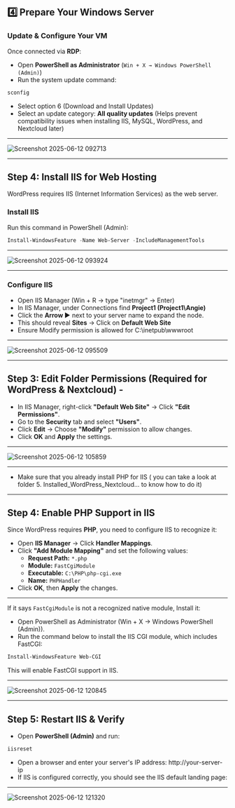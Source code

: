  ## 4️⃣ Prepare Your Windows Server  
### **Update & Configure Your VM** 
Once connected via **RDP**:
- Open **PowerShell as Administrator** (`Win + X → Windows PowerShell (Admin)`)  
- Run the system update command:
```powershell
sconfig
```
- Select option 6 (Download and Install Updates)
- Select an update category: **All quality updates** (Helps prevent compatibility issues when installing IIS, MySQL, WordPress, and Nextcloud later)
___

![Screenshot 2025-06-12 092713](https://github.com/user-attachments/assets/8a31a0b3-48a4-4ecb-a011-a852651a235a)
___

##  **Step 4: Install IIS for Web Hosting**

WordPress requires IIS (Internet Information Services) as the web server.

 ### **Install IIS**
Run this command in PowerShell (Admin):
```powershell
Install-WindowsFeature -Name Web-Server -IncludeManagementTools
```
___
![Screenshot 2025-06-12 093924](https://github.com/user-attachments/assets/5c4d3115-8292-4863-aa89-6be25c908244)
___
### **Configure IIS**
- Open IIS Manager (Win + R → type "inetmgr" → Enter)
- In IIS Manager, under Connections find **Project1 (Project1\\Angie)**
- Click the **Arrow ▶** next to your server name to expand the node.
- This should reveal **Sites** → Click on **Default Web Site**
- Ensure Modify permission is allowed for C:\inetpub\wwwroot
___

![Screenshot 2025-06-12 095509](https://github.com/user-attachments/assets/8823a7df-2e72-4d0e-a7dd-c5ce20609837)

___

##  Step 3: Edit Folder Permissions (Required for WordPress & Nextcloud)  -
- In IIS Manager, right-click **"Default Web Site"** → Click **"Edit Permissions"**.  
- Go to the **Security** tab and select **"Users"**.  
- Click **Edit** → Choose **"Modify"** permission to allow changes.  
- Click **OK** and **Apply** the settings.  
___
  
![Screenshot 2025-06-12 105859](https://github.com/user-attachments/assets/40aa52bf-7d73-4737-a442-2ec80f8e750f)

___
- Make sure that you already install PHP for IIS ( you can take a look at folder 5. Installed_WordPress_Nextcloud... to know how to do it)
___
##  Step 4: Enable PHP Support in IIS  
Since WordPress requires **PHP**, you need to configure IIS to recognize it:  
- Open **IIS Manager** → Click **Handler Mappings**.  
- Click **"Add Module Mapping"** and set the following values:  
   - **Request Path:** `*.php`  
   - **Module:** `FastCgiModule`
   - **Executable:** `C:\PHP\php-cgi.exe`  
   - **Name:** `PHPHandler`  
- Click **OK**, then **Apply** the changes.  
___
 If it says `FastCgiModule` is not a recognized native module, Install it:
- Open PowerShell as Administrator (Win + X → Windows PowerShell (Admin)).
-  Run the command below to install the IIS CGI module, which includes FastCGI:
```powershell
Install-WindowsFeature Web-CGI
```
 This will enable FastCGI support in IIS.
___
 ![Screenshot 2025-06-12 120845](https://github.com/user-attachments/assets/b96d508b-53ea-4975-97ef-5668a8e22de0)
 
---

##  Step 5: Restart IIS & Verify  
- Open **PowerShell (Admin)** and run:  
```powershell
iisreset
```
- Open a browser and enter your server's IP address:
http://your-server-ip 
- If IIS is configured correctly, you should see the IIS default landing page:
___
  ![Screenshot 2025-06-12 121320](https://github.com/user-attachments/assets/77a4d7e7-e54d-4d40-b263-cb2b17b7f4fd)
